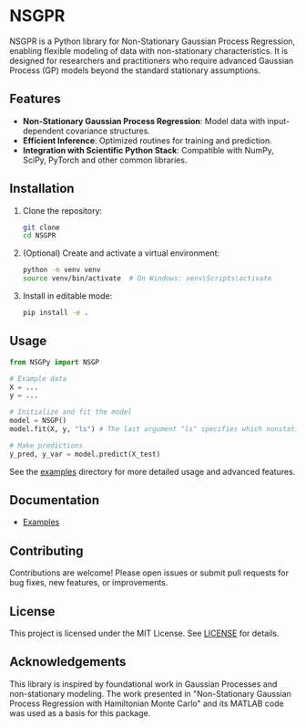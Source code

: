 # NSGPR

NSGPR is a Python library for Non-Stationary Gaussian Process Regression, enabling flexible modeling of data with non-stationary characteristics. It is designed for researchers and practitioners who require advanced Gaussian Process (GP) models beyond the standard stationary assumptions.

## Features

- **Non-Stationary Gaussian Process Regression**: Model data with input-dependent covariance structures.
- **Efficient Inference**: Optimized routines for training and prediction.
- **Integration with Scientific Python Stack**: Compatible with NumPy, SciPy, PyTorch and other common libraries.

## Installation

1. Clone the repository:
    ```bash
    git clone
    cd NSGPR
    ```
2. (Optional) Create and activate a virtual environment:
    ```bash
    python -m venv venv
    source venv/bin/activate  # On Windows: venv\Scripts\activate
    ```
3. Install in editable mode:
    ```bash
    pip install -e .
    ```

## Usage

```python
from NSGPy import NSGP

# Example data
X = ...
y = ...

# Initialize and fit the model
model = NSGP()
model.fit(X, y, "ls") # The last argument "ls" specifies which nonstationary functions to learn (lengthscale, signal variance)

# Make predictions
y_pred, y_var = model.predict(X_test)
```

See the [examples](examples/) directory for more detailed usage and advanced features.

## Documentation
- [Examples](examples/)

## Contributing

Contributions are welcome! Please open issues or submit pull requests for bug fixes, new features, or improvements.

## License

This project is licensed under the MIT License. See [LICENSE](LICENSE) for details.

## Acknowledgements

This library is inspired by foundational work in Gaussian Processes and non-stationary modeling. The work presented in "Non-Stationary Gaussian Process Regression with Hamiltonian Monte Carlo" and its MATLAB code was used as a basis for this package. 